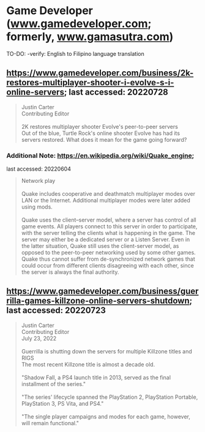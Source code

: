 # Game Developer (www.gamedeveloper.com; formerly, www.gamasutra.com)

TO-DO: -verify: English to Filipino language translation

## https://www.gamedeveloper.com/business/2k-restores-multiplayer-shooter-i-evolve-s-i-online-servers; last accessed: 20220728

> Justin Carter<br/>
> Contributing Editor<br/>
> <br/>
> 2K restores multiplayer shooter Evolve's peer-to-peer servers<br/>
> Out of the blue, Turtle Rock's online shooter Evolve has had its servers restored. What does it mean for the game going forward?

### Additional Note: https://en.wikipedia.org/wiki/Quake_engine;
last accessed: 20220604

> Network play<br/>
> <br/>
> Quake includes cooperative and deathmatch multiplayer modes over LAN or the Internet. Additional multiplayer modes were later added using mods.<br/>
> <br/>
> Quake uses the client–server model, where a server has control of all game events. All players connect to this server in order to participate, with the server telling the clients what is happening in the game. The server may either be a dedicated server or a Listen Server. Even in the latter situation, Quake still uses the client-server model, as opposed to the peer-to-peer networking used by some other games. Quake thus cannot suffer from de-synchronized network games that could occur from different clients disagreeing with each other, since the server is always the final authority. 

## https://www.gamedeveloper.com/business/guerrilla-games-killzone-online-servers-shutdown; last accessed: 20220723

> Justin Carter<br/>
> Contributing Editor<br/>
> July 23, 2022<br/>
> <br/>
> Guerrilla is shutting down the servers for multiple Killzone titles and RIGS<br/>
> The most recent Killzone title is almost a decade old.<br/>
><br/>
> "Shadow Fall, a PS4 launch title in 2013, served as the final installment of the series."<br/>
><br/>
> "The series' lifecycle spanned the PlayStation 2, PlayStation Portable, PlayStation 3, PS Vita, and PS4." <br/>
><br/>
> "The single player campaigns and modes for each game, however, will remain functional."  
